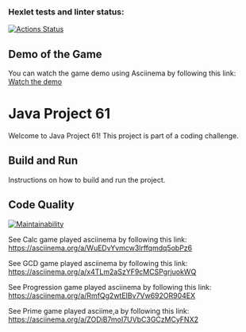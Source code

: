 ### Hexlet tests and linter status:
[![Actions Status](https://github.com/VasylP0/java-project-61/actions/workflows/hexlet-check.yml/badge.svg)](https://github.com/VasylP0/java-project-61/actions)
## Demo of the Game

You can watch the game demo using Asciinema by following this link:
[Watch the demo](https://asciinema.org/a/zZuhZZc5iZwXNIlz0eYLsUeBA)

# Java Project 61
Welcome to Java Project 61! This project is part of a coding challenge.
## Build and Run
Instructions on how to build and run the project.
## Code Quality
[![Maintainability](https://api.codeclimate.com/v1/badges/java-project-61/maintainability)](https://codeclimate.com/github/VasylP0/java-project-61/maintainability)

See Calc game played asciinema by following this link:
https://asciinema.org/a/WuEDvYvmcw3lrffqmdq5obPz6

See GCD game played asciinema by following this link:
https://asciinema.org/a/x4TLm2aSzYF9cMCSPgrjuokWQ

See Progression game played asciinema by following this link:
https://asciinema.org/a/RmfQg2wtEIBv7Vw692OR904EX

See Prime game played asciime,a by following this link:
https://asciinema.org/a/ZODiB7moI7UVbC3GCzMCyFNX2
